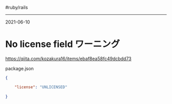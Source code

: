 #ruby/rails

---
2021-06-10

# No license field ワーニング

https://qiita.com/kozakura16/items/ebaf8ea58fc49dcbdd73

package.json

```json
{

	"license": "UNLICENSED"
	
}
```

